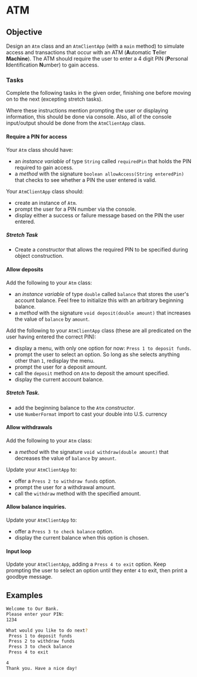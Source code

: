 # ATM

## Objective

Design an `Atm` class and an `AtmClientApp` (with a `main` method) to simulate access and transactions that occur with an ATM (**A**utomatic **T**eller **Machine**).  The ATM should require the user to enter a 4 digit PIN (**P**ersonal **I**dentification **N**umber) to gain access.

### Tasks

Complete the following tasks in the given order, finishing one before moving on to the next (excepting stretch tasks).

Where these instructions mention prompting the user or displaying information, this should be done via console. Also, all of the console input/output should be done from the `AtmClientApp` class.

#### Require a PIN for access

Your `Atm` class should have:

- an *instance variable* of type `String` called `requiredPin` that holds the PIN required to gain access.
- a *method* with the signature `boolean allowAccess(String enteredPin)` that checks to see whether a PIN the user entered is valid.

Your `AtmClientApp` class should:

- create an instance of `Atm`.
- prompt the user for a PIN number via the console.
- display either a success or failure message based on the PIN the user entered.

##### Stretch Task

- Create a *constructor* that allows the required PIN to be specified during object construction.

#### Allow deposits

Add the following to your `Atm` class:

- an *instance variable* of type `double` called `balance` that stores the user's account balance. Feel free to initialize this with an arbitrary beginning balance.
- a *method* with the signature `void deposit(double amount)` that increases the value of `balance` by `amount`.

Add the following to your `AtmClientApp` class (these are all predicated on the user having entered the correct PIN):

- display a menu, with only one option for now: `Press 1 to deposit funds`.
- prompt the user to select an option. So long as she selects anything other than `1`, redisplay the menu.
- prompt the user for a deposit amount.
- call the `deposit` method on `Atm` to deposit the amount specified.
- display the current account balance.

##### Stretch Task.

- add the beginning balance to the `Atm` *constructor*.
- use `NumberFormat` import to cast your double into U.S. currency

#### Allow withdrawals

Add the following to your `Atm` class:

- a *method* with the signature `void withdraw(double amount)` that decreases the value of `balance` by `amount`.

Update your `AtmClientApp` to:
- offer a `Press 2 to withdraw funds` option.
- prompt the user for a withdrawal amount.
- call the `withdraw` method with the specified amount.

#### Allow balance inquiries.

Update your `AtmClientApp` to:
- offer a `Press 3 to check balance` option.
- display the current balance when this option is chosen. 

#### Input loop

Update your `AtmClientApp`, adding a `Press 4 to exit` option. Keep prompting the user to select an option until they enter `4` to exit, then print a goodbye message.
## Examples

```bash
Welcome to Our Bank.
Please enter your PIN:
1234

What would you like to do next?
 Press 1 to deposit funds
 Press 2 to withdraw funds
 Press 3 to check balance
 Press 4 to exit

4
Thank you. Have a nice day!
```
